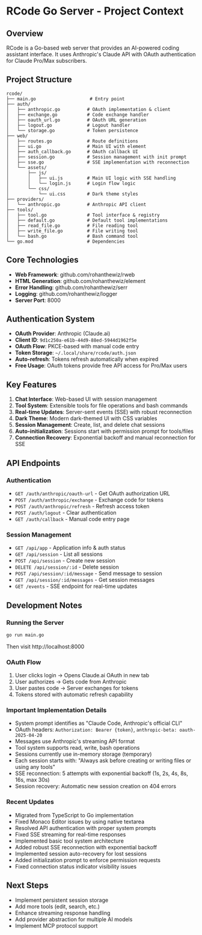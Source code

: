 # RCode Go Server - Project Context

## Overview
RCode is a Go-based web server that provides an AI-powered coding assistant interface. It uses Anthropic's Claude API with OAuth authentication for Claude Pro/Max subscribers.

## Project Structure
```
rcode/
├── main.go                    # Entry point
├── auth/
│   ├── anthropic.go          # OAuth implementation & client
│   ├── exchange.go           # Code exchange handler
│   ├── oauth_url.go          # OAuth URL generation
│   ├── logout.go             # Logout handler
│   └── storage.go            # Token persistence
├── web/
│   ├── routes.go             # Route definitions
│   ├── ui.go                 # Main UI with element
│   ├── auth_callback.go      # OAuth callback UI
│   ├── session.go            # Session management with init prompt
│   ├── sse.go                # SSE implementation with reconnection
│   └── assets/
│       ├── js/
│       │   ├── ui.js         # Main UI logic with SSE handling
│       │   └── login.js      # Login flow logic
│       └── css/
│           └── ui.css        # Dark theme styles
├── providers/
│   └── anthropic.go          # Anthropic API client
├── tools/
│   ├── tool.go               # Tool interface & registry
│   ├── default.go            # Default tool implementations
│   ├── read_file.go          # File reading tool
│   ├── write_file.go         # File writing tool
│   └── bash.go               # Bash command tool
└── go.mod                    # Dependencies
```

## Core Technologies
- **Web Framework**: github.com/rohanthewiz/rweb
- **HTML Generation**: github.com/rohanthewiz/element
- **Error Handling**: github.com/rohanthewiz/serr
- **Logging**: github.com/rohanthewiz/logger
- **Server Port**: 8000

## Authentication System
- **OAuth Provider**: Anthropic (Claude.ai)
- **Client ID**: `9d1c250a-e61b-44d9-88ed-5944d1962f5e`
- **OAuth Flow**: PKCE-based with manual code entry
- **Token Storage**: `~/.local/share/rcode/auth.json`
- **Auto-refresh**: Tokens refresh automatically when expired
- **Free Usage**: OAuth tokens provide free API access for Pro/Max users

## Key Features
1. **Chat Interface**: Web-based UI with session management
2. **Tool System**: Extensible tools for file operations and bash commands
3. **Real-time Updates**: Server-sent events (SSE) with robust reconnection
4. **Dark Theme**: Modern dark-themed UI with CSS variables
5. **Session Management**: Create, list, and delete chat sessions
6. **Auto-initialization**: Sessions start with permission prompt for tools/files
7. **Connection Recovery**: Exponential backoff and manual reconnection for SSE

## API Endpoints

### Authentication
- `GET /auth/anthropic/oauth-url` - Get OAuth authorization URL
- `POST /auth/anthropic/exchange` - Exchange code for tokens
- `POST /auth/anthropic/refresh` - Refresh access token
- `POST /auth/logout` - Clear authentication
- `GET /auth/callback` - Manual code entry page

### Session Management
- `GET /api/app` - Application info & auth status
- `GET /api/session` - List all sessions
- `POST /api/session` - Create new session
- `DELETE /api/session/:id` - Delete session
- `POST /api/session/:id/message` - Send message to session
- `GET /api/session/:id/messages` - Get session messages
- `GET /events` - SSE endpoint for real-time updates

## Development Notes

### Running the Server
```bash
go run main.go
```
Then visit http://localhost:8000

### OAuth Flow
1. User clicks login → Opens Claude.ai OAuth in new tab
2. User authorizes → Gets code from Anthropic
3. User pastes code → Server exchanges for tokens
4. Tokens stored with automatic refresh capability

### Important Implementation Details
- System prompt identifies as "Claude Code, Anthropic's official CLI"
- OAuth headers: `Authorization: Bearer {token}`, `anthropic-beta: oauth-2025-04-20`
- Messages use Anthropic's streaming API format
- Tool system supports read, write, bash operations
- Sessions currently use in-memory storage (temporary)
- Each session starts with: "Always ask before creating or writing files or using any tools"
- SSE reconnection: 5 attempts with exponential backoff (1s, 2s, 4s, 8s, 16s, max 30s)
- Session recovery: Automatic new session creation on 404 errors

### Recent Updates
- Migrated from TypeScript to Go implementation
- Fixed Monaco Editor issues by using native textarea
- Resolved API authentication with proper system prompts
- Fixed SSE streaming for real-time responses
- Implemented basic tool system architecture
- Added robust SSE reconnection with exponential backoff
- Implemented session auto-recovery for lost sessions
- Added initialization prompt to enforce permission requests
- Fixed connection status indicator visibility issues

## Next Steps
- Implement persistent session storage
- Add more tools (edit, search, etc.)
- Enhance streaming response handling
- Add provider abstraction for multiple AI models
- Implement MCP protocol support